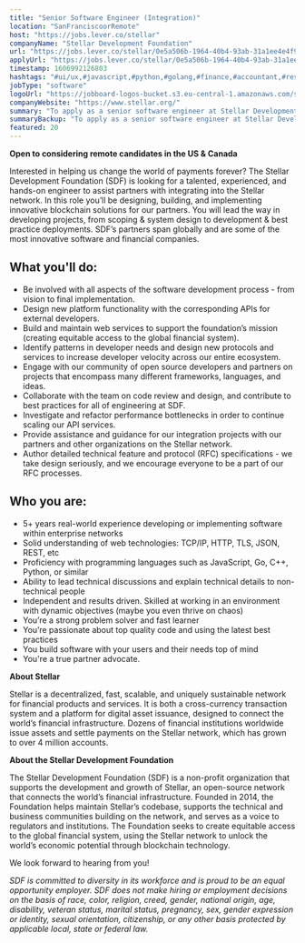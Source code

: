 ```yaml
---
title: "Senior Software Engineer (Integration)"
location: "SanFranciscoorRemote"
host: "https://jobs.lever.co/stellar"
companyName: "Stellar Development Foundation"
url: "https://jobs.lever.co/stellar/0e5a506b-1964-40b4-93ab-31a1ee4e4f90"
applyUrl: "https://jobs.lever.co/stellar/0e5a506b-1964-40b4-93ab-31a1ee4e4f90/apply"
timestamp: 1606992126803
hashtags: "#ui/ux,#javascript,#python,#golang,#finance,#accountant,#rest"
jobType: "software"
logoUrl: "https://jobboard-logos-bucket.s3.eu-central-1.amazonaws.com/stellar-development-foundation"
companyWebsite: "https://www.stellar.org/"
summary: "To apply as a senior software engineer at Stellar Development Foundation, you preferably need to have 5+ years real-world experience developing or implementing software within enterprise networks."
summaryBackup: "To apply as a senior software engineer at Stellar Development Foundation, you preferably need to have some knowledge of: #ui/ux, #javascript, #python."
featured: 20
---
```


**Open to considering remote candidates in the US & Canada**

Interested in helping us change the world of payments forever? The Stellar Development Foundation (SDF) is looking for a talented, experienced, and hands-on engineer to assist partners with integrating into the Stellar network. In this role you’ll be designing, building, and implementing innovative blockchain solutions for our partners. You will lead the way in developing projects, from scoping & system design to development & best practice deployments. SDF’s partners span globally and are some of the most innovative software and financial companies.

## What you'll do:

*   Be involved with all aspects of the software development process - from vision to final implementation.
*   Design new platform functionality with the corresponding APIs for external developers.
*   Build and maintain web services to support the foundation’s mission (creating equitable access to the global financial system).
*   Identify patterns in developer needs and design new protocols and services to increase developer velocity across our entire ecosystem.
*   Engage with our community of open source developers and partners on projects that encompass many different frameworks, languages, and ideas.
*   Collaborate with the team on code review and design, and contribute to best practices for all of engineering at SDF.
*   Investigate and refactor performance bottlenecks in order to continue scaling our API services.
*   Provide assistance and guidance for our integration projects with our partners and other organizations on the Stellar network.
*   Author detailed technical feature and protocol (RFC) specifications - we take design seriously, and we encourage everyone to be a part of our RFC processes.

## Who you are:

*   5+ years real-world experience developing or implementing software within enterprise networks
*   Solid understanding of web technologies: TCP/IP, HTTP, TLS, JSON, REST, etc
*   Proficiency with programming languages such as JavaScript, Go, C++, Python, or similar
*   Ability to lead technical discussions and explain technical details to non-technical people
*   Independent and results driven. Skilled at working in an environment with dynamic objectives (maybe you even thrive on chaos)
*   You’re a strong problem solver and fast learner
*   You’re passionate about top quality code and using the latest best practices
*   You build software with your users and their needs top of mind
*   You're a true partner advocate.

**About Stellar**

Stellar is a decentralized, fast, scalable, and uniquely sustainable network for financial products and services. It is both a cross-currency transaction system and a platform for digital asset issuance, designed to connect the world’s financial infrastructure. Dozens of financial institutions worldwide issue assets and settle payments on the Stellar network, which has grown to over 4 million accounts.   

**About the Stellar Development Foundation**

The Stellar Development Foundation (SDF) is a non-profit organization that supports the development and growth of Stellar, an open-source network that connects the world’s financial infrastructure. Founded in 2014, the Foundation helps maintain Stellar’s codebase, supports the technical and business communities building on the network, and serves as a voice to regulators and institutions. The Foundation seeks to create equitable access to the global financial system, using the Stellar network to unlock the world’s economic potential through blockchain technology.

We look forward to hearing from you!

_SDF is committed to diversity in its workforce and is proud to be an equal opportunity employer. SDF does not make hiring or employment decisions on the basis of race, color, religion, creed, gender, national origin, age, disability, veteran status, marital status, pregnancy, sex, gender expression or identity, sexual orientation, citizenship, or any other basis protected by applicable local, state or federal law._
